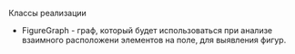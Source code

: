 Классы реализации
- FigureGraph - граф, который будет использоваться при анализе взаимного расположени элементов на поле, для выявления фигур.  
